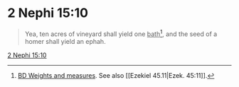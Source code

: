 # 2 Nephi 15:10

> Yea, ten acres of vineyard shall yield one <u>bath</u>[^a], and the seed of a homer shall yield an ephah.

[2 Nephi 15:10](https://www.churchofjesuschrist.org/study/scriptures/bofm/2-ne/15?lang=eng&id=p10#p10)


[^a]: [BD Weights and measures](https://www.churchofjesuschrist.org/study/scriptures/bd/weights-and-measures?lang=eng). See also [[Ezekiel 45.11|Ezek. 45:11]].  
